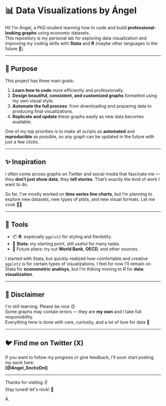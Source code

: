 # 📊 Data Visualizations by Ángel

Hi! I'm Ángel, a PhD student learning how to code and build **professional-looking graphs** using economic datasets.  
This repository is my personal lab for exploring data visualization and improving my coding skills with **Stata** and **R** (maybe other languages in the future 👀).

---

## 🎯 Purpose

This project has three main goals:

1. **Learn how to code** more efficiently and professionally.
2. **Design beautiful, consistent, and customized graphs** formatted using my own visual style.
3. **Automate the full process**: from downloading and preparing data to producing final visualizations.
4. **Replicate and update** these graphs easily as new data becomes available.

One of my top priorities is to make all scripts as **automated** and **reproducible** as possible, so any graph can be updated in the future with just a few clicks.  

---

## ✨ Inspiration

I often come across graphs on Twitter and social media that fascinate me —  
they **don’t just show data**, they **tell stories**. That’s exactly the kind of work I want to do.

So far, I’ve mostly worked on **time series line charts**, but I’m planning to explore new datasets, new types of plots, and new visual formats. Let me cook 👨‍🍳

---

## 🧰 Tools

- 📦 **R**: especially `ggplot2` for styling and flexibility.
- 🧮 **Stata**: my starting point, still useful for many tasks.
- 💾 Future plans: try out **World Bank**, **OECD**, and other sources.

I started with Stata, but quickly realized how comfortable and creative `ggplot2` is for certain types of visualizations.
I feel for now I'll remain on Stata for **econometric analisys**, but I'm thiking moving to R for **data visualization**.

---

## 📌 Disclaimer

I'm still learning. Please be nice 😊  
Some graphs may contain errors — they are **my own** and I take full responsibility.  
Everything here is done with care, curiosity, and a lot of love for data 💙

---

## 🐦 Find me on Twitter (X)

If you want to follow my progress or give feedback, I’ll soon start posting my work here:  
**[@Angel_SnchzDnl]**

---

Thanks for visiting ✌️  
Stay tuned! let's rock! 🎸

Á.
